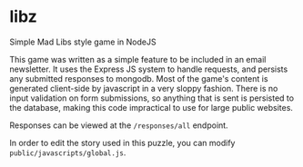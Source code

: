 # libz
Simple Mad Libs style game in NodeJS

This game was written as a simple feature to be included in an email newsletter. It uses the Express JS
system to handle requests, and persists any submitted responses to mongodb. Most of the game's content is
generated client-side by javascript in a very sloppy fashion. There is no input validation on form submissions,
so anything that is sent is persisted to the database, making this code impractical to use for large public
websites.

Responses can be viewed at the `/responses/all` endpoint.

In order to edit the story used in this puzzle, you can modify `public/javascripts/global.js`.
